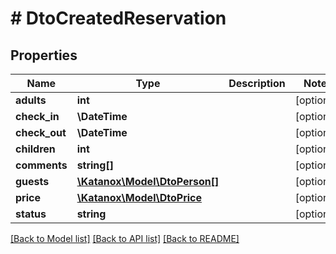 # # DtoCreatedReservation

## Properties

Name | Type | Description | Notes
------------ | ------------- | ------------- | -------------
**adults** | **int** |  | [optional]
**check_in** | **\DateTime** |  | [optional]
**check_out** | **\DateTime** |  | [optional]
**children** | **int** |  | [optional]
**comments** | **string[]** |  | [optional]
**guests** | [**\Katanox\Model\DtoPerson[]**](DtoPerson.md) |  | [optional]
**price** | [**\Katanox\Model\DtoPrice**](DtoPrice.md) |  | [optional]
**status** | **string** |  | [optional]

[[Back to Model list]](../../README.md#models) [[Back to API list]](../../README.md#endpoints) [[Back to README]](../../README.md)
